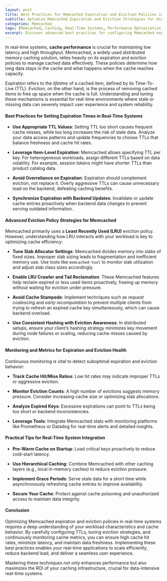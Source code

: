 ```yaml
---
layout: post  
title: Best Practices for Memcached Expiration and Eviction Policies in Real-Time Systems  
subtitle: Optimize Memcached Expiration and Eviction Strategies for High-Performance Real-Time Applications  
categories: Memcached  
tags: [Memcached, Caching, Real-Time Systems, Performance Optimization, Big Data, Distributed Systems]  
excerpt: Discover advanced best practices for configuring Memcached expiration and eviction policies to enhance performance and reliability in real-time systems. Learn how to optimize cache behavior and prevent data loss under load.  
---
```

In real-time systems, **cache performance** is crucial for maintaining low latency and high throughput. Memcached, a widely used distributed memory caching solution, relies heavily on its expiration and eviction policies to manage cached data effectively. These policies determine how long data stays in the cache and what happens when the cache reaches capacity.

Expiration refers to the *lifetime* of a cached item, defined by its Time-To-Live (TTL). Eviction, on the other hand, is the process of removing cached items to free up space when the cache is full. Understanding and tuning these mechanisms is essential for real-time environments where stale or missing data can severely impact user experience and system reliability.

#### Best Practices for Setting Expiration Times in Real-Time Systems

- **Use Appropriate TTL Values**: Setting TTL too short causes frequent cache misses, while too long increases the risk of stale data. Analyze your data access patterns and update frequencies to choose TTLs that balance freshness and cache hit rates.

- **Leverage Item-Level Expiration**: Memcached allows specifying TTL per key. For heterogeneous workloads, assign different TTLs based on data volatility. For example, session tokens might have shorter TTLs than product catalog data.

- **Avoid Overreliance on Expiration**: Expiration should complement eviction, not replace it. Overly aggressive TTLs can cause unnecessary load on the backend, defeating caching benefits.

- **Synchronize Expiration with Backend Updates**: Invalidate or update cache entries proactively when backend data changes to prevent serving outdated information.

#### Advanced Eviction Policy Strategies for Memcached

Memcached primarily uses a **Least Recently Used (LRU)** eviction policy. However, understanding how LRU interacts with your workload is key to optimizing cache efficiency:

- **Tune Slab Allocator Settings**: Memcached divides memory into slabs of fixed sizes. Improper slab sizing leads to fragmentation and inefficient memory use. Use tools like `memcached-tool` to monitor slab utilization and adjust slab class sizes accordingly.

- **Enable LRU Crawler and Tail Reclamation**: These Memcached features help reclaim expired or less used items proactively, freeing up memory without waiting for eviction under pressure.

- **Avoid Cache Stampede**: Implement techniques such as *request coalescing* and *early recomputation* to prevent multiple clients from trying to refresh an expired cache key simultaneously, which can cause backend overload.

- **Use Consistent Hashing with Eviction Awareness**: In distributed setups, ensure your client’s hashing strategy minimizes key movement during node failures or scaling, reducing cache misses caused by eviction.

#### Monitoring and Metrics for Expiration and Eviction Health

Continuous monitoring is vital to detect suboptimal expiration and eviction behavior:

- **Track Cache Hit/Miss Ratios**: Low hit rates may indicate improper TTLs or aggressive eviction.

- **Monitor Eviction Counts**: A high number of evictions suggests memory pressure. Consider increasing cache size or optimizing slab allocations.

- **Analyze Expired Keys**: Excessive expirations can point to TTLs being too short or backend inconsistencies.

- **Leverage Tools**: Integrate Memcached stats with monitoring platforms like Prometheus or Datadog for real-time alerts and detailed insights.

#### Practical Tips for Real-Time System Integration

- **Pre-Warm Cache on Startup**: Load critical keys proactively to reduce cold-start latency.

- **Use Hierarchical Caching**: Combine Memcached with other caching layers (e.g., local in-memory caches) to reduce eviction pressure.

- **Implement Grace Periods**: Serve stale data for a short time while asynchronously refreshing cache entries to improve availability.

- **Secure Your Cache**: Protect against cache poisoning and unauthorized access to maintain data integrity.

#### Conclusion

Optimizing Memcached expiration and eviction policies in real-time systems requires a deep understanding of your workload characteristics and cache behavior. By carefully configuring TTLs, tuning eviction strategies, and continuously monitoring cache metrics, you can ensure high cache hit rates, minimize latency, and maintain data freshness. Implementing these best practices enables your real-time applications to scale efficiently, reduce backend load, and deliver a seamless user experience.

Mastering these techniques not only enhances performance but also maximizes the ROI of your caching infrastructure, crucial for data-intensive real-time systems.
